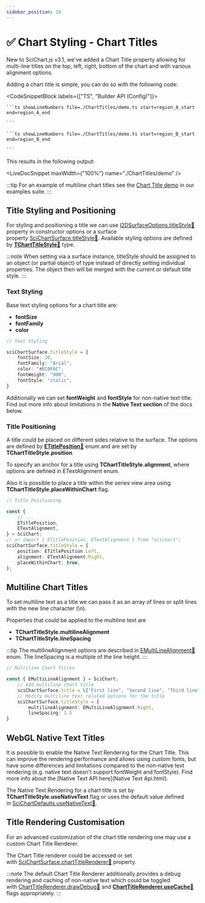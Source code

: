 ```yaml
---
sidebar_position: 10
---
```


# ✅ Chart Styling - Chart Titles

New to SciChart.js v3.1, we've added a Chart Title property allowing for multi-line titles on the top, left, right, bottom of the chart and with various alignment options.

Adding a chart title is simple, you can do so with the following code:

<CodeSnippetBlock labels={["TS", "Builder API (Config)"]}>

    ```ts showLineNumbers file=./ChartTitles/demo.ts start=region_A_start end=region_A_end
 
    ```

    ```ts showLineNumbers file=./ChartTitles/demo.ts start=region_B_start end=region_B_end
 
    ```
 
</CodeSnippetBlock>
 

This results in the following output:

<LiveDocSnippet maxWidth={"100%"} name="./ChartTitles/demo" />

:::tip
For an example of multiline chart titles see the [Chart Title demo](https://demo.scichart.com/javascript-chart-title) in our examples suite.
:::

Title Styling and Positioning
-----------------------------

For styling and positioning a title we can use [I2DSurfaceOptions.titleStyle:blue_book:](https://www.scichart.com/documentation/js/current/typedoc/interfaces/i2dsurfaceoptions.html#titlestyle) property in constructor options or a surface property [SciChartSurface.titleStyle:blue_book:](https://www.scichart.com/documentation/js/current/typedoc/classes/scichartsurface.html#titlestyle). Available styling options are defined by **[TChartTitleStyle:blue_book:](https://www.scichart.com/documentation/js/current/typedoc/index.html#tcharttitlestyle)** type.

:::note
When setting via a surface instance, titleStyle should be assigned to an object (or partial object) of type instead of directly setting individual properties. The object then will be merged with the current or default title style.
:::

### Text Styling

Base text styling options for a chart title are:

*   **fontSize**
*   **fontFamily**
*   **color**

```ts
// Text Styling

sciChartSurface.titleStyle = {
    fontSize: 30,
    fontFamily: "Arial",
    color: "#EC0F6C",
    fontWeight: "900",
    fontStyle: "italic",
}
```

Additionally we can set **fontWeight** and **fontStyle** for non-native text title. Find out more info about limitations in the **Native Text section** of the docs below.

### Title Positioning

A title could be placed on different sides relative to the surface. The options are defined by **[ETitlePosition:blue_book:](https://www.scichart.com/documentation/js/current/typedoc/enums/etitleposition.html)** enum and are set by **TChartTitleStyle.position**.

To specify an anchor for a title using **TChartTitleStyle.alignment**, where options are defined in ETextAlignment enum.

Also it is possible to place a title within the series view area using **TChartTitleStyle.placeWithinChart** flag.

```ts
// Title Positioning

const {
    // ...
    ETitlePosition,
    ETextAlignment,
} = SciChart;
// or import { ETitlePosition, ETextAlignment } from "scichart";
sciChartSurface.titleStyle = {
    position: ETitlePosition.Left,
    alignment: ETextAlignment.Right,
    placeWithinChart: true,
};
```

Multiline Chart Titles
----------------------

To set multiline text as a title we can pass it as an array of lines or split lines with the new line character (\\n).

Properties that could be applied to the multiline text are

*   **TChartTitleStyle.multilineAlignment**
*   **TChartTitleStyle.lineSpacing**

:::tip
The multilineAlignment options are described in [EMultiLineAlignment:blue_book:](https://www.scichart.com/documentation/js/current/typedoc/enums/emultilinealignment.html) enum. The lineSpacing is a multiple of the line height.
:::

```ts
// Multiline Chart Titles

const { EMultiLineAlignment } = SciChart;
    // Add multiline chart title
    sciChartSurface.title = \["First line", "Second line", "Third line"\]; // "Or 'FirstLine \\n Second line'
    // Modify multiline text related options for the title
    sciChartSurface.titleStyle = {
        multilineAlignment: EMultiLineAlignment.Right,
        lineSpacing: 1.5
}
```

WebGL Native Text Titles
------------------------

It is possible to enable the Native Text Rendering for the Chart Title. This can improve the rendering performance and allows using custom fonts, but have some differences and limitations compared to the non-native text rendering (e.g. native text doesn't support fontWeight and fontStyle). Find more info about the [Native Text API here](Native Text Api.html).

The Native Text Rendering for a chart title is set by **TChartTitleStyle.useNativeText** flag or uses the default value defined in [SciChartDefaults.useNativeText:blue_book:](https://www.scichart.com/documentation/js/current/typedoc/classes/scichartdefaults.html#usenativetext).

Title Rendering Customisation
-----------------------------

For an advanced customization of the chart title rendering one may use a custom Chart Title Renderer.

The Chart Title renderer could be accessed or set with [SciChartSurface.chartTitleRenderer:blue_book:](https://www.scichart.com/documentation/js/current/typedoc/classes/scichartsurface.html#charttitlerenderer) property.

:::note
The default Chart Title Renderer additionally provides a debug rendering and caching of non-native text which could be toggled with [ChartTitleRenderer.drawDebug:blue_book:](https://www.scichart.com/documentation/js/current/typedoc/classes/charttitlerenderer.html#drawdebug) and **[ChartTitleRenderer.useCache:blue_book:](https://www.scichart.com/documentation/js/current/typedoc/classes/charttitlerenderer.html#usecache)** flags appropriately.
:::